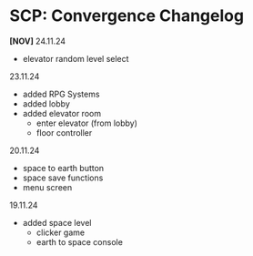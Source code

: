 # SCP: Convergence Changelog

<b>[NOV]</b>
24.11.24
- elevator random level select

23.11.24
- added RPG Systems
- added lobby
- added elevator room
    - enter elevator (from lobby)
    - floor controller

20.11.24
- space to earth button
- space save functions
- menu screen
 
19.11.24
- added space level
    - clicker game
    - earth to space console
